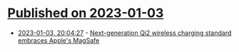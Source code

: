 # [Published on 2023-01-03](index.md)

* [2023-01-03, 20:04:27](https://news.ycombinator.com/item?id=34237207) - [Next-generation Qi2 wireless charging standard embraces Apple's MagSafe](https://www.macrumors.com/2023/01/03/qi2-wireless-charging-standard-gains-magsafe/)
